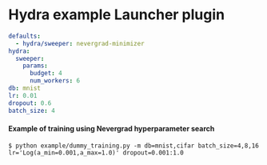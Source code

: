 # Hydra example Launcher plugin

```yaml
defaults:
  - hydra/sweeper: nevergrad-minimizer
hydra:
  sweeper:
    params:
      budget: 4
      num_workers: 6
db: mnist
lr: 0.01
dropout: 0.6
batch_size: 4
```

#### Example of training using Nevergrad hyperparameter search
```text
$ python example/dummy_training.py -m db=mnist,cifar batch_size=4,8,16 lr='Log(a_min=0.001,a_max=1.0)' dropout=0.001:1.0
